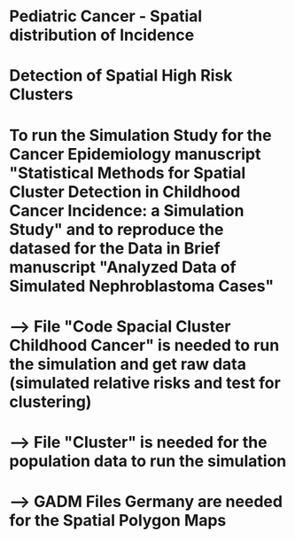 # Pediatric Cancer - Spatial distribution of Incidence 
# Detection of Spatial High Risk Clusters 


# To run the Simulation Study for the Cancer Epidemiology manuscript "Statistical Methods for Spatial Cluster Detection in Childhood Cancer Incidence: a Simulation Study" and to reproduce the datased for the Data in Brief manuscript "Analyzed Data of Simulated Nephroblastoma Cases"
# --> File "Code Spacial Cluster Childhood Cancer" is needed to run the simulation and get raw data (simulated relative risks and test for clustering)
# --> File "Cluster" is needed for the population data to run the simulation
# --> GADM Files Germany are needed for the Spatial Polygon Maps
